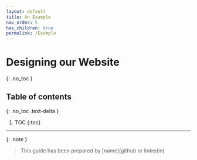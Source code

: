 ```yaml
---
layout: default
title: An Example
nav_order: 5
has_children: true
permalink: /Example
---
```


# Designing our Website
{: .no_toc }

## Table of contents
{: .no_toc .text-delta }

1. TOC
{:toc}

---

{: .note }
> This guide has been prepared by [name](github or linkedin)